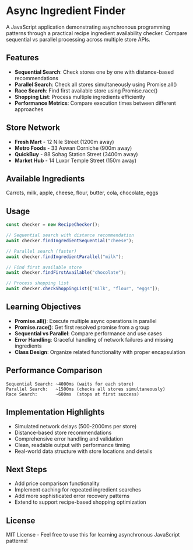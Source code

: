 # Async Ingredient Finder

A JavaScript application demonstrating asynchronous programming patterns through a practical recipe ingredient availability checker. Compare sequential vs parallel processing across multiple store APIs.

## Features

- **Sequential Search**: Check stores one by one with distance-based recommendations
- **Parallel Search**: Check all stores simultaneously using Promise.all()  
- **Race Search**: Find first available store using Promise.race()
- **Shopping List**: Process multiple ingredients efficiently
- **Performance Metrics**: Compare execution times between different approaches

## Store Network

- **Fresh Mart** - 12 Nile Street (1200m away)
- **Metro Foods** - 33 Aswan Corniche (900m away)  
- **QuickBuy** - 88 Sohag Station Street (3400m away)
- **Market Hub** - 14 Luxor Temple Street (150m away)

## Available Ingredients

Carrots, milk, apple, cheese, flour, butter, cola, chocolate, eggs

## Usage

```javascript
const checker = new RecipeChecker();

// Sequential search with distance recommendation
await checker.findIngredientSequential("cheese");

// Parallel search (faster)
await checker.findIngredientParallel("milk");

// Find first available store
await checker.findFirstAvailable("chocolate");

// Process shopping list
await checker.checkShoppingList(["milk", "flour", "eggs"]);
```

## Learning Objectives

- **Promise.all()**: Execute multiple async operations in parallel
- **Promise.race()**: Get first resolved promise from a group
- **Sequential vs Parallel**: Compare performance and use cases
- **Error Handling**: Graceful handling of network failures and missing ingredients
- **Class Design**: Organize related functionality with proper encapsulation

## Performance Comparison

```
Sequential Search: ~4000ms (waits for each store)
Parallel Search:   ~1500ms (checks all stores simultaneously)  
Race Search:       ~600ms  (stops at first success)
```

## Implementation Highlights

- Simulated network delays (500-2000ms per store)
- Distance-based store recommendations
- Comprehensive error handling and validation
- Clean, readable output with performance timing
- Real-world data structure with store locations and details

## Next Steps

- Add price comparison functionality
- Implement caching for repeated ingredient searches  
- Add more sophisticated error recovery patterns
- Extend to support recipe-based shopping optimization

## License

MIT License - Feel free to use this for learning asynchronous JavaScript patterns!
